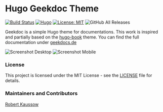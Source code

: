 # Hugo Geekdoc Theme

[![Build Status](https://cloud.drone.io/api/badges/xoxys/hugo-geekdoc/status.svg)](https://cloud.drone.io/xoxys/hugo-geekdoc)
[![Hugo](https://img.shields.io/badge/hugo-0.55-blue.svg)](https://gohugo.io)
[![License: MIT](https://img.shields.io/badge/License-MIT-blue.svg)](LICENSE)
![GitHub All Releases](https://img.shields.io/github/downloads/xoxys/hugo-geekdoc/total)

Geekdoc is a simple Hugo theme for documentations. This work is inspired and partially based on the [hugo-book](https://github.com/alex-shpak/hugo-book) theme. You can find the full documentation under [geekdocs.de](https://geekdocs.de)

![Screenshot Desktop](https://github.com/xoxys/hugo-geekdoc/blob/master/local_media/desktop.png)
![Screenshot Mobile](https://github.com/xoxys/hugo-geekdoc/blob/master/local_media/mobile.png)

### License

This project is licensed under the MIT License - see the [LICENSE](LICENSE) file for details.

### Maintainers and Contributors

[Robert Kaussow](https://github.com/xoxys)
